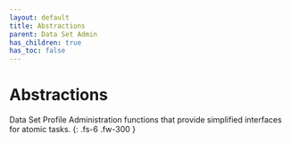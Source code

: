 ```yaml
---
layout: default
title: Abstractions
parent: Data Set Admin
has_children: true
has_toc: false
---
```


# Abstractions

Data Set Profile Administration functions that provide simplified interfaces for atomic tasks.
{: .fs-6 .fw-300 }